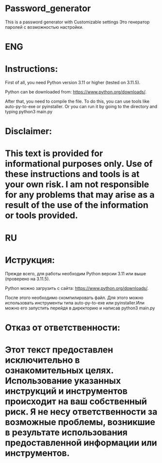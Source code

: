 # Password_generator
This is a password generator with Customizable settings
Это генератор паролей с возможностью настройки.
# ENG
# Instructions: 
First of all, you need Python version 3.11 or higher (tested on 3.11.5).

Python can be downloaded from: https://www.python.org/downloads/.

After that, you need to compile the file. To do this, you can use tools like auto-py-to-exe or pyinstaller. Or you can run it by going to the directory and typing python3 main.py

# Disclaimer: 

# This text is provided for informational purposes only. Use of these instructions and tools is at your own risk. I am not responsible for any problems that may arise as a result of the use of the information or tools provided.

# RU
# Иструкция:
Прежде всего, для работы необходим Python версии 3.11 или выше (проверено на 3.11.5).
    
Python можно загрузить с сайта: https://www.python.org/downloads/.
 
После этого необходимо скомпилировать файл. Для этого можно использовать инструменты типа auto-py-to-exe или pyinstaller.Или можно его запустить перейдя в директорию и написав python3 main.py
    
# Отказ от ответственности:

# Этот текст предоставлен исключительно в ознакомительных целях. Использование указанных инструкций и инструментов происходит на ваш собственный риск. Я не несу  ответственности за возможные проблемы, возникшие в результате использования предоставленной информации или инструментов.
